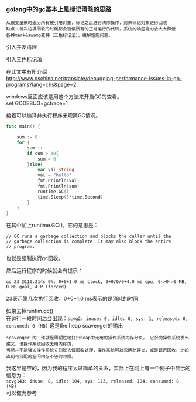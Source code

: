 ### golang中的gc基本上是标记清除的思路

```
从根变量来时遍历所有被引用对象，标记之后进行清除操作，对未标记对象进行回收
缺点：每次垃圾回收的时候都会暂停所有的正常运行的代码，系统的响应能力会大大降低
各种mark&swamp变种（三色标记法），缓解性能问题。
```

引入并发清理

引入三色标记法

在此文中有所介绍  
http://www.oschina.net/translate/debugging-performance-issues-in-go-programs?lang=chs&page=2  

windows里面应该是用这个方法来开启GC的查看。  
set GODEBUG=gctrace=1  

接着可以编译并执行程序来观察GC情况。

```go
func main() {

	sum := 0
	for {
		sum ++
		if sum > 10{
			sum = 0
		}else{
			var val string
			val = "hello"
			fmt.Println(val)
			fmt.Println(sum)
			runtime.GC()
			time.Sleep(5*time.Second)
		}
	}
}
```
在其中加上runtime.GC()，它的意思是：  
```
// GC runs a garbage collection and blocks the caller until the
// garbage collection is complete. It may also block the entire
// program.
```
也就是强制执行gc回收。  

然后运行程序的时候就会有提示：  
```
gc 23 @110.214s 0%: 0+0+1.0 ms clock, 0+0/0/0+4.0 ms cpu, 0->0->0 MB, 0 MB goal, 4 P (forced)
```
23表示第几次执行回收，0+0+1.0 ms表示的是消耗的时间

如果去掉runtim.gc()  
在运行一段时间后会出现：`scvg2: inuse: 0, idle: 0, sys: 1, released: 0, consumed: 0 (MB)`
这是the heap scavenger的输出

```
scavenger 的工作就是周期性地打扫heap中无用的操作系统内存分页， 它会向操作系统发出建义，请操作系统回收无用内存页，  
当然并不能强迫操作系统立刻就去做回收处理，操作系统可以忽略此建义，或是延迟回收，比如直到可分配的空闲内存不够的时候。
```  

我这里是空的，因为我的程序太过简单的关系，实际上在网上有一个例子中显示的信息为：  
`scvg143: inuse: 8, idle: 104, sys: 113, released: 104, consumed: 8 (MB)`  
可以做为参考  
